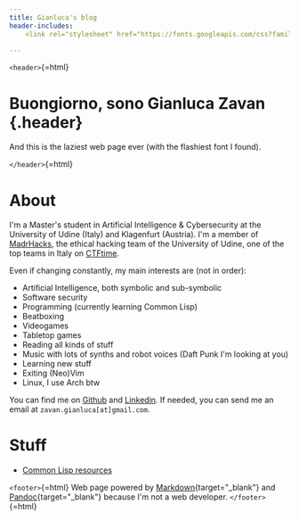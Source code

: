 ```yaml
---
title: Gianluca's blog
header-includes:
    <link rel="stylesheet" href="https://fonts.googleapis.com/css?family=Honk">

---
```


`<header>`{=html}

# Buongiorno, sono Gianluca Zavan {.header}

And this is the laziest web page ever (with the flashiest font I found).

`</header>`{=html}


# About

I'm a Master's student in Artificial Intelligence & Cybersecurity at the
University of Udine (Italy) and Klagenfurt (Austria). I'm a member of
[MadrHacks](https://www.madrhacks.org/), the ethical hacking team of the
University of Udine, one of the top teams in Italy on [CTFtime](https://ctftime.org/team/114509/).

Even if changing constantly, my main interests are (not in order):

- Artificial Intelligence, both symbolic and sub-symbolic
- Software security
- Programming (currently learning Common Lisp)
- Beatboxing
- Videogames
- Tabletop games
- Reading all kinds of stuff
- Music with lots of synths and robot voices (Daft Punk I'm looking at you)
- Learning new stuff
- Exiting (Neo)Vim
- Linux, I use Arch btw


You can find me on [Github](https://github.com/gianzav) and
[Linkedin](https://it.linkedin.com/in/gianluca-zavan-0a3031293). If needed, you
can send me an email at `zavan.gianluca[at]gmail.com`.


# Stuff

- [Common Lisp resources](./common-lisp-resources.html)


`<footer>`{=html}
Web page powered by [Markdown](https://en.wikipedia.org/wiki/Markdown){target="_blank"} and [Pandoc](https://pandoc.org/){target="_blank"} because I'm not a web developer.
`</footer>`{=html}
